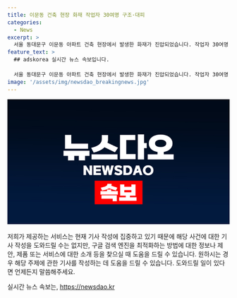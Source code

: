 ```yaml
---
title: 이문동 건축 현장 화재 작업자 30여명 구조·대피
categories:
  - News
excerpt: >
  서울 동대문구 이문동 아파트 건축 현장에서 발생한 화재가 진압되었습니다. 작업자 30여명 중 2명이 병원으로 이송되었고, 6명이 연기를 흡입한 것으로 파악됐습니다. 소방당국은 1시간 30분만에 화재를 진압했으며, 화재의 발화 지점과 원인을 조사 중입니다. 해당 아파트는 내년 1월 입주 예정으로, 약 3000세대 규모로 알려져 있습니다. (150자)
feature_text: >
  ## adskorea 실시간 뉴스 속보입니다.

  서울 동대문구 이문동 아파트 건축 현장에서 발생한 화재가 진압되었습니다. 작업자 30여명 중 2명이 병원으로 이송되었고, 6명이 연기를 흡입한 것으로 파악됐습니다. 소방당국은 1시간 30분만에 화재를 진압했으며, 화재의 발화 지점과 원인을 조사 중입니다. 해당 아파트는 내년 1월 입주 예정으로, 약 3000세대 규모로 알려져 있습니다. (150자)
image: '/assets/img/newsdao_breakingnews.jpg'
---
```


<p><img src="/assets/img/newsdao_breakingnews.jpg" alt="adskorea 속보" /></p>

<p>저희가 제공하는 서비스는 현재 기사 작성에 집중하고 있기 때문에 해당 사건에 대한 기사 작성을 도와드릴 수는 없지만, 구글 검색 엔진을 최적화하는 방법에 대한 정보나 제안, 제품 또는 서비스에 대한 소개 등을 찾으실 때 도움을 드릴 수 있습니다. 원하시는 경우 해당 주제에 관한 기사를 작성하는 데 도움을 드릴 수 있습니다. 도와드릴 일이 있다면 언제든지 말씀해주세요.</p>
실시간 뉴스 속보는, <a href="https://newsdao.kr" rel="dofollow">https://newsdao.kr</a>



